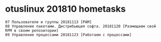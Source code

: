 # otuslinux 201810 hometasks
	07 Пользователи и группы 20181113 [PAM]
	08 Управление пакетами. Дистрибьюция софта. 20181120 [Размещаем свой RPM в своем репозитории]
	09 Управление процессами 20181123 [Работаем с процессами]